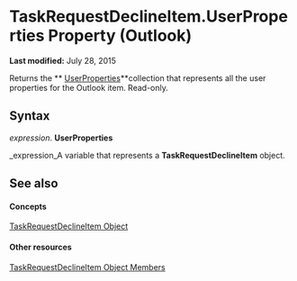 
# TaskRequestDeclineItem.UserProperties Property (Outlook)

 **Last modified:** July 28, 2015

Returns the  ** [UserProperties](20b49c86-d74f-9bda-382c-559af278c148.md)**collection that represents all the user properties for the Outlook item. Read-only.

## Syntax

 _expression_. **UserProperties**

 _expression_A variable that represents a  **TaskRequestDeclineItem** object.


## See also


#### Concepts


 [TaskRequestDeclineItem Object](e842c7c0-7943-9219-329b-30b892ab99b0.md)
#### Other resources


 [TaskRequestDeclineItem Object Members](3de31d0d-2444-876c-5d4d-1192851301af.md)
